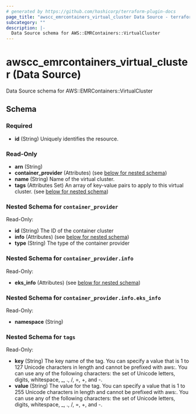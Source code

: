 ```yaml
---
# generated by https://github.com/hashicorp/terraform-plugin-docs
page_title: "awscc_emrcontainers_virtual_cluster Data Source - terraform-provider-awscc"
subcategory: ""
description: |-
  Data Source schema for AWS::EMRContainers::VirtualCluster
---
```


# awscc_emrcontainers_virtual_cluster (Data Source)

Data Source schema for AWS::EMRContainers::VirtualCluster



<!-- schema generated by tfplugindocs -->
## Schema

### Required

- **id** (String) Uniquely identifies the resource.

### Read-Only

- **arn** (String)
- **container_provider** (Attributes) (see [below for nested schema](#nestedatt--container_provider))
- **name** (String) Name of the virtual cluster.
- **tags** (Attributes Set) An array of key-value pairs to apply to this virtual cluster. (see [below for nested schema](#nestedatt--tags))

<a id="nestedatt--container_provider"></a>
### Nested Schema for `container_provider`

Read-Only:

- **id** (String) The ID of the container cluster
- **info** (Attributes) (see [below for nested schema](#nestedatt--container_provider--info))
- **type** (String) The type of the container provider

<a id="nestedatt--container_provider--info"></a>
### Nested Schema for `container_provider.info`

Read-Only:

- **eks_info** (Attributes) (see [below for nested schema](#nestedatt--container_provider--info--eks_info))

<a id="nestedatt--container_provider--info--eks_info"></a>
### Nested Schema for `container_provider.info.eks_info`

Read-Only:

- **namespace** (String)




<a id="nestedatt--tags"></a>
### Nested Schema for `tags`

Read-Only:

- **key** (String) The key name of the tag. You can specify a value that is 1 to 127 Unicode characters in length and cannot be prefixed with aws:. You can use any of the following characters: the set of Unicode letters, digits, whitespace, _, ., /, =, +, and -.
- **value** (String) The value for the tag. You can specify a value that is 1 to 255 Unicode characters in length and cannot be prefixed with aws:. You can use any of the following characters: the set of Unicode letters, digits, whitespace, _, ., /, =, +, and -.


